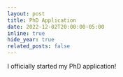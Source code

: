 ```yaml
---
layout: post
title: PhD Application
date: 2022-12-02T20:00:00-05:00
inline: true
hide_year: true
related_posts: false
---
```


I officially started my PhD application!
